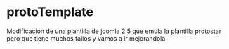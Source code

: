 protoTemplate
=============

Modificación de una plantilla de joomla 2.5 que emula la plantilla protostar pero que tiene muchos fallos y vamos a ir mejorandola
